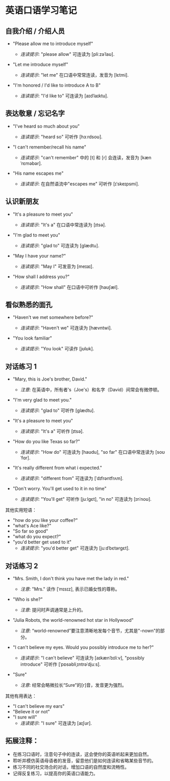 英语口语学习笔记
===================

## 自我介绍 / 介绍人员
- "Please allow me to introduce myself"
  - *连读提示*: "please allow" 可连读为 [pliːzəˈlaʊ].
  
- "Let me introduce myself"
  - *连读提示*: "let me" 在口语中常常连读，发音为 [lɛtmi].

- "I'm honored / I'd like to introduce A to B"
  - *连读提示*: "I'd like to" 可连读为 [aɪdˈlaɪktu].

## 表达敬意 / 忘记名字
- "I've heard so much about you"
  - *连读提示*: "heard so" 可听作 [hɜːrdsoʊ].

- "I can't remember/recall his name"
  - *连读提示*: "can't remember" 中的 [t] 和 [r] 会连读，发音为 [kænˈrɛməbər].

- "His name escapes me"
  - *连读提示*: 在自然语流中"escapes me" 可听作 [ɪˈskeɪpsmi].

## 认识新朋友
- "It's a pleasure to meet you"
  - *连读提示*: "It's a" 在口语中常连读为 [ɪtsə].

- "I'm glad to meet you"
  - *连读提示*: "glad to" 可连读为 [ɡlædtu].

- "May I have your name?"
  - *连读提示*: "May I" 可发音为 [meɪaɪ].

- "How shall I address you?"
  - *连读提示*: "How shall" 在口语中可听作 [haʊʃæl].

## 看似熟悉的面孔
- "Haven't we met somewhere before?"
  - *连读提示*: "Haven't we" 可连读为 [hævntwi].

- "You look familiar"
  - *连读提示*: "You look" 可读作 [jʊlʊk].

## 对话练习 1
- "Mary, this is Joe's brother, David."
  - *注意*: 在英语中，所有者’s（Joe's）和名字（David）间常会有微停顿。

- "I'm very glad to meet you."
  - *连读提示*: "glad to" 可听作 [ɡlædtu].

- "It's a pleasure to meet you"
  - *连读提示*: "It's a" 可听作 [ɪtsə].

- "How do you like Texas so far?"
  - *连读提示*: "How do" 可连读为 [haʊdu], "so far" 在口语中常连读为 [soʊˈfɑr].

- "It's really different from what i expected."
  - *连读提示*: "different from" 可连读为 [ˈdɪfrəntfrʌm].

- "Don't worry. You'll get used to it in no time"
  - *连读提示*: "You'll get" 可听作 [juːlɡɛt], "in no" 可连读为 [ɪnˈnoʊ].

其他实用短语：
- "how do you like your coffee?"
- "what's Ace like?"
- "So far so good"
- "what do you expect?"
- "you'd better get used to it"
  - *连读提示*: "you'd better get" 可连读为 [juːdˈbɛtərɡɛt].

## 对话练习 2
- "Mrs. Smith, I don't think you have met the lady in red."
  - *注意*: "Mrs." 读作 [ˈmɪsɪz], 表示已婚女性的尊称。

- "Who is she?"
  - *注意*: 提问时声调通常是上升的。

- "Julia Robots, the world-renowned hot star in Hollywood"
  - *注意*: “world-renowned”要注意清晰地发每个音节，尤其是"-nown"的部分。

- "I can't believe my eyes. Would you possibly introduce me to her?"
  - *连读提示*: "I can't believe" 可连读为 [aɪkænˈbɪliːv], "possibly introduce" 可听作 [ˈpɒsəbliˌɪntrəˈdjuːs].

- "Sure"
  - *注意*: 经常会略微拉长“Sure”的[r]音，发音更为强烈。

其他有用表达：
- "I can't believe my ears"
- "Believe it or not"
- "I sure will"
  - *连读提示*: "I sure" 可连读为 [aɪʃʊr].

拓展注释：
-----------
- 在练习口语时，注意句子中的连读，这会使你的英语听起来更加自然。
- 聆听并模仿英语母语者的发音，留意他们是如何连读和省略某些音节的。
- 练习不同的社交场合的对话，增加口语的自然度和流畅性。
- 记得反复练习，以提高你的英语口语能力。